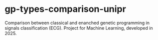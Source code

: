 # gp-types-comparison-unipr

Comparison between classical and enanched genetic programming in signals classification (ECG). Project for Machine Learning, developed in 2025.
